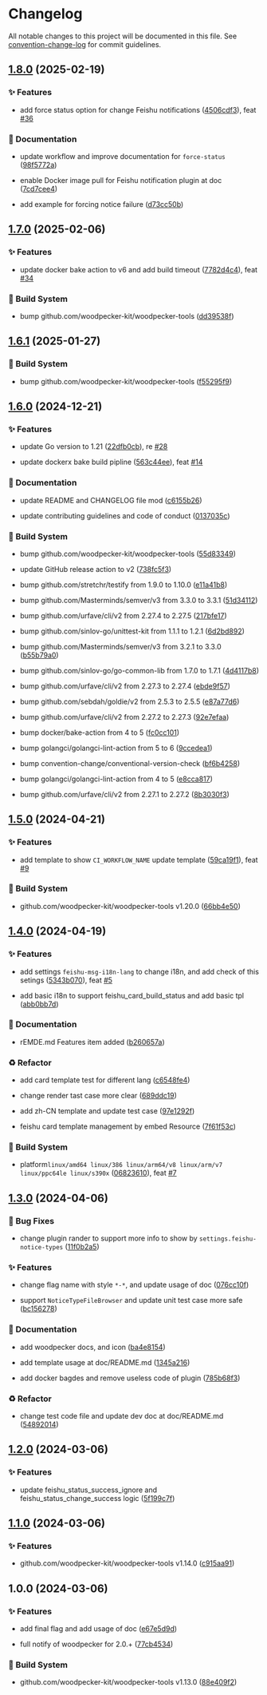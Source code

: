 # Changelog

All notable changes to this project will be documented in this file. See [convention-change-log](https://github.com/convention-change/convention-change-log) for commit guidelines.

## [1.8.0](https://github.com/woodpecker-kit/woodpecker-feishu-group-robot/compare/1.7.0...v1.8.0) (2025-02-19)

### ✨ Features

* add force status option for change Feishu notifications ([4506cdf3](https://github.com/woodpecker-kit/woodpecker-feishu-group-robot/commit/4506cdf35830593c96b01d07b994c0cef6a20adf)), feat [#36](https://github.com/woodpecker-kit/woodpecker-feishu-group-robot/issues/36)

### 📝 Documentation

* update workflow and improve documentation for `force-status` ([98f5772a](https://github.com/woodpecker-kit/woodpecker-feishu-group-robot/commit/98f5772a42dceba407dabfedfbff5d265c35bf4b))

* enable Docker image pull for Feishu notification plugin at doc ([7cd7cee4](https://github.com/woodpecker-kit/woodpecker-feishu-group-robot/commit/7cd7cee46e155ab536a23a896303c0e55fb7c21b))

* add example for forcing notice failure ([d73cc50b](https://github.com/woodpecker-kit/woodpecker-feishu-group-robot/commit/d73cc50b8a9382cb709a0ae32985be0aae2364ec))

## [1.7.0](https://github.com/woodpecker-kit/woodpecker-feishu-group-robot/compare/1.6.1...v1.7.0) (2025-02-06)

### ✨ Features

* update docker bake action to v6 and add build timeout ([7782d4c4](https://github.com/woodpecker-kit/woodpecker-feishu-group-robot/commit/7782d4c44cab8b274dd8d83c7496f1a95a452c00)), feat [#34](https://github.com/woodpecker-kit/woodpecker-feishu-group-robot/issues/34)

### 👷‍ Build System

* bump github.com/woodpecker-kit/woodpecker-tools ([dd39538f](https://github.com/woodpecker-kit/woodpecker-feishu-group-robot/commit/dd39538f0db65ecd84b884d34c721a11f5640274))

## [1.6.1](https://github.com/woodpecker-kit/woodpecker-feishu-group-robot/compare/1.6.0...v1.6.1) (2025-01-27)

### 👷‍ Build System

* bump github.com/woodpecker-kit/woodpecker-tools ([f55295f9](https://github.com/woodpecker-kit/woodpecker-feishu-group-robot/commit/f55295f999e45ef4e28a18ea60a855a87a50d8c8))

## [1.6.0](https://github.com/woodpecker-kit/woodpecker-feishu-group-robot/compare/1.5.0...v1.6.0) (2024-12-21)

### ✨ Features

* update Go version to 1.21 ([22dfb0cb](https://github.com/woodpecker-kit/woodpecker-feishu-group-robot/commit/22dfb0cb25c0836044695cf7d82c737755cb14d7)), re [#28](https://github.com/woodpecker-kit/woodpecker-feishu-group-robot/issues/28)

* update dockerx bake build pipline ([563c44ee](https://github.com/woodpecker-kit/woodpecker-feishu-group-robot/commit/563c44ee0486578e4a4508478430006cdd8320b1)), feat [#14](https://github.com/woodpecker-kit/woodpecker-feishu-group-robot/issues/14)

### 📝 Documentation

* update README and CHANGELOG file mod ([c6155b26](https://github.com/woodpecker-kit/woodpecker-feishu-group-robot/commit/c6155b26675cec825a4f152619b43ad462f255c0))

* update contributing guidelines and code of conduct ([0137035c](https://github.com/woodpecker-kit/woodpecker-feishu-group-robot/commit/0137035c7329d5ebd7448693c4dcfdd32f8fc964))

### 👷‍ Build System

* bump github.com/woodpecker-kit/woodpecker-tools ([55d83349](https://github.com/woodpecker-kit/woodpecker-feishu-group-robot/commit/55d83349fc4f098d9ded1275710c893f05d61a38))

* update GitHub release action to v2 ([738fc5f3](https://github.com/woodpecker-kit/woodpecker-feishu-group-robot/commit/738fc5f3c2d03270d43e1bfcfac5591ec0b8a2b2))

* bump github.com/stretchr/testify from 1.9.0 to 1.10.0 ([e11a41b8](https://github.com/woodpecker-kit/woodpecker-feishu-group-robot/commit/e11a41b888daf23110219297340a0c09cded34ff))

* bump github.com/Masterminds/semver/v3 from 3.3.0 to 3.3.1 ([51d34112](https://github.com/woodpecker-kit/woodpecker-feishu-group-robot/commit/51d34112fead3e5176ef8ceca7fcb43ab426ff7d))

* bump github.com/urfave/cli/v2 from 2.27.4 to 2.27.5 ([217bfe17](https://github.com/woodpecker-kit/woodpecker-feishu-group-robot/commit/217bfe17f02138a0a6f773661b2a8798e39f4ad0))

* bump github.com/sinlov-go/unittest-kit from 1.1.1 to 1.2.1 ([6d2bd892](https://github.com/woodpecker-kit/woodpecker-feishu-group-robot/commit/6d2bd89277cbdd38d92a308000d329d48337acbb))

* bump github.com/Masterminds/semver/v3 from 3.2.1 to 3.3.0 ([b55b79a0](https://github.com/woodpecker-kit/woodpecker-feishu-group-robot/commit/b55b79a078375bb4dde9bd465e4657d7c4c7af67))

* bump github.com/sinlov-go/go-common-lib from 1.7.0 to 1.7.1 ([4d4117b8](https://github.com/woodpecker-kit/woodpecker-feishu-group-robot/commit/4d4117b87a89b0f7c05d4dd48a97b0790c872f65))

* bump github.com/urfave/cli/v2 from 2.27.3 to 2.27.4 ([ebde9f57](https://github.com/woodpecker-kit/woodpecker-feishu-group-robot/commit/ebde9f57465d4c9098710da9994096e5bca85224))

* bump github.com/sebdah/goldie/v2 from 2.5.3 to 2.5.5 ([e87a77d6](https://github.com/woodpecker-kit/woodpecker-feishu-group-robot/commit/e87a77d64e3f2e2d39896db2a2559fbf56dd9148))

* bump github.com/urfave/cli/v2 from 2.27.2 to 2.27.3 ([92e7efaa](https://github.com/woodpecker-kit/woodpecker-feishu-group-robot/commit/92e7efaa8118b9c17cd54dcb23b6933b12596069))

* bump docker/bake-action from 4 to 5 ([fc0cc101](https://github.com/woodpecker-kit/woodpecker-feishu-group-robot/commit/fc0cc101dd7f6c75a99f637f04600f4207a7bb51))

* bump golangci/golangci-lint-action from 5 to 6 ([9ccedea1](https://github.com/woodpecker-kit/woodpecker-feishu-group-robot/commit/9ccedea131b1de159b22de26d88757e3dc508201))

* bump convention-change/conventional-version-check ([bf6b4258](https://github.com/woodpecker-kit/woodpecker-feishu-group-robot/commit/bf6b425803d87c7cfce17177e351b1606f4d183a))

* bump golangci/golangci-lint-action from 4 to 5 ([e8cca817](https://github.com/woodpecker-kit/woodpecker-feishu-group-robot/commit/e8cca817ebae7703022555a161967ce60469cbac))

* bump github.com/urfave/cli/v2 from 2.27.1 to 2.27.2 ([8b3030f3](https://github.com/woodpecker-kit/woodpecker-feishu-group-robot/commit/8b3030f31eea4041273add8a21d49c8b40b34916))

## [1.5.0](https://github.com/woodpecker-kit/woodpecker-feishu-group-robot/compare/1.4.0...v1.5.0) (2024-04-21)

### ✨ Features

* add template to show `CI_WORKFLOW_NAME` update template ([59ca19f1](https://github.com/woodpecker-kit/woodpecker-feishu-group-robot/commit/59ca19f1941105b8b2d2ddeb143290e343ad35b2)), feat [#9](https://github.com/woodpecker-kit/woodpecker-feishu-group-robot/issues/9)

### 👷‍ Build System

* github.com/woodpecker-kit/woodpecker-tools v1.20.0 ([66bb4e50](https://github.com/woodpecker-kit/woodpecker-feishu-group-robot/commit/66bb4e504dbea13ff6a68e923a5132a55f56016d))

## [1.4.0](https://github.com/woodpecker-kit/woodpecker-feishu-group-robot/compare/1.3.0...v1.4.0) (2024-04-19)

### ✨ Features

* add settings `feishu-msg-i18n-lang` to change i18n, and add check of this setings ([5343b070](https://github.com/woodpecker-kit/woodpecker-feishu-group-robot/commit/5343b070c237291883e7bc2e3cdbf5e041a86efd)), feat [#5](https://github.com/woodpecker-kit/woodpecker-feishu-group-robot/issues/5)

* add basic i18n to support feishu_card_build_status and add basic tpl ([abb0bb7d](https://github.com/woodpecker-kit/woodpecker-feishu-group-robot/commit/abb0bb7d7f5fdb50cc5186e5abb39ecbfbbaf03f))

### 📝 Documentation

* rEMDE.md Features item added ([b260657a](https://github.com/woodpecker-kit/woodpecker-feishu-group-robot/commit/b260657a473cf98c7189a5488639a4b13eb38122))

### ♻ Refactor

* add card template test for different lang ([c6548fe4](https://github.com/woodpecker-kit/woodpecker-feishu-group-robot/commit/c6548fe4105b33c7b8698acfc2650f8ff727ab7e))

* change render tast case more clear ([689ddc19](https://github.com/woodpecker-kit/woodpecker-feishu-group-robot/commit/689ddc198c815fef1bf612c7d68e41f8231714fb))

* add zh-CN template and update test case ([97e1292f](https://github.com/woodpecker-kit/woodpecker-feishu-group-robot/commit/97e1292f9fafc1944b55bd96e0b328d8f2f697b7))

* feishu card template management by embed Resource ([7f61f53c](https://github.com/woodpecker-kit/woodpecker-feishu-group-robot/commit/7f61f53c2b16f7f321c14eef63851fd8427d13fd))

### 👷‍ Build System

* platform`linux/amd64 linux/386 linux/arm64/v8 linux/arm/v7 linux/ppc64le linux/s390x` ([06823610](https://github.com/woodpecker-kit/woodpecker-feishu-group-robot/commit/068236108b377b0340e6e64e9a741833c4c4906a)), feat [#7](https://github.com/woodpecker-kit/woodpecker-feishu-group-robot/issues/7)

## [1.3.0](https://github.com/woodpecker-kit/woodpecker-feishu-group-robot/compare/1.2.0...v1.3.0) (2024-04-06)

### 🐛 Bug Fixes

* change plugin rander to support more info to show by `settings.feishu-notice-types` ([11f0b2a5](https://github.com/woodpecker-kit/woodpecker-feishu-group-robot/commit/11f0b2a554ae666c0730bb46f7ff5619e9d0bb2c))

### ✨ Features

* change flag name with style `*-*`, and update usage of doc ([076cc10f](https://github.com/woodpecker-kit/woodpecker-feishu-group-robot/commit/076cc10f04d22d426a3587f3994f1f2b8b316c78))

* support `NoticeTypeFileBrowser` and update unit test case more safe ([bc156278](https://github.com/woodpecker-kit/woodpecker-feishu-group-robot/commit/bc156278ce9f3cd083404f84e5994a6bfe20022a))

### 📝 Documentation

* add woodpecker docs, and icon ([ba4e8154](https://github.com/woodpecker-kit/woodpecker-feishu-group-robot/commit/ba4e815440f326b655f114da2242589db0f92eb9))

* add template usage at doc/README.md ([1345a216](https://github.com/woodpecker-kit/woodpecker-feishu-group-robot/commit/1345a2160b523aafd90c7540e15050f519f4acd4))

* add docker bagdes and remove useless code of plugin ([785b68f3](https://github.com/woodpecker-kit/woodpecker-feishu-group-robot/commit/785b68f3c7abb021d0f5dffa34b51e23edb96e54))

### ♻ Refactor

* change test code file and update dev doc at doc/README.md ([54892014](https://github.com/woodpecker-kit/woodpecker-feishu-group-robot/commit/548920147b32c8a515d4273175e937ed7d2c8758))

## [1.2.0](https://github.com/woodpecker-kit/woodpecker-feishu-group-robot/compare/1.1.0...v1.2.0) (2024-03-06)

### ✨ Features

* update feishu_status_success_ignore and feishu_status_change_success logic ([5f199c7f](https://github.com/woodpecker-kit/woodpecker-feishu-group-robot/commit/5f199c7f1c7a74c218a47dfd70ffe596ffb476bd))

## [1.1.0](https://github.com/woodpecker-kit/woodpecker-feishu-group-robot/compare/1.0.0...v1.1.0) (2024-03-06)

### ✨ Features

* github.com/woodpecker-kit/woodpecker-tools v1.14.0 ([c915aa91](https://github.com/woodpecker-kit/woodpecker-feishu-group-robot/commit/c915aa91b1303dada1c497538b590563bc8811bf))

## 1.0.0 (2024-03-06)

### ✨ Features

* add final flag and add usage of doc ([e67e5d9d](https://github.com/woodpecker-kit/woodpecker-feishu-group-robot/commit/e67e5d9dfc631637eafebcc234bf6a2a37823ad1))

* full notify of woodpecker for 2.0.+ ([77cb4534](https://github.com/woodpecker-kit/woodpecker-feishu-group-robot/commit/77cb4534fbb5c7c4813a8b283e24d7540d92e75e))

### 👷‍ Build System

* github.com/woodpecker-kit/woodpecker-tools v1.13.0 ([88e409f2](https://github.com/woodpecker-kit/woodpecker-feishu-group-robot/commit/88e409f2b352931d0c102268590929b023a9c431))

